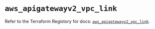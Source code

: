 # `aws_apigatewayv2_vpc_link`

Refer to the Terraform Registory for docs: [`aws_apigatewayv2_vpc_link`](https://www.terraform.io/docs/providers/aws/r/apigatewayv2_vpc_link).
